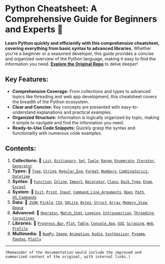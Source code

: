 # Python Cheatsheet: A Comprehensive Guide for Beginners and Experts 🔗

**Learn Python quickly and efficiently with this comprehensive cheatsheet, covering everything from basic syntax to advanced libraries.** Whether you're a beginner or a seasoned developer, this guide provides a concise and organized overview of the Python language, making it easy to find the information you need. **[Explore the Original Repo](https://github.com/gto76/python-cheatsheet)** to delve deeper!

## Key Features:

*   **Comprehensive Coverage:** From collections and types to advanced topics like threading and web app development, this cheatsheet covers the breadth of the Python ecosystem.
*   **Clear and Concise:** Key concepts are presented with easy-to-understand explanations and practical examples.
*   **Organized Structure:**  Information is logically organized by topic, making it simple to navigate and find the information you need.
*   **Ready-to-Use Code Snippets:** Quickly grasp the syntax and functionality with numerous code examples.

## Contents:

1.  **Collections:** 🔗 [`List`](#list), [`Dictionary`](#dictionary), [`Set`](#set), [`Tuple`](#tuple), [`Range`](#range), [`Enumerate`](#enumerate), [`Iterator`](#iterator), [`Generator`](#generator)
2.  **Types:** 🔗 [`Type`](#type), [`String`](#string), [`Regular_Exp`](#regex), [`Format`](#format), [`Numbers`](#numbers-1), [`Combinatorics`](#combinatorics), [`Datetime`](#datetime)
3.  **Syntax:** 🔗 [`Function`](#function), [`Inline`](#inline), [`Import`](#imports), [`Decorator`](#decorator), [`Class`](#class), [`Duck_Type`](#duck-types), [`Enum`](#enum), [`Except`](#exceptions)
4.  **System:** 🔗 [`Exit`](#exit), [`Print`](#print), [`Input`](#input), [`Command_Line_Arguments`](#command-line-arguments), [`Open`](#open), [`Path`](#paths), [`OS_Commands`](#os-commands)
5.  **Data:** 🔗 [`JSON`](#json), [`Pickle`](#pickle), [`CSV`](#csv), [`SQLite`](#sqlite), [`Bytes`](#bytes), [`Struct`](#struct), [`Array`](#array), [`Memory_View`](#memory-view), [`Deque`](#deque)
6.  **Advanced:** 🔗 [`Operator`](#operator), [`Match_Stmt`](#match-statement), [`Logging`](#logging), [`Introspection`](#introspection), [`Threading`](#threading), [`Coroutines`](#coroutines)
7.  **Libraries:** 🔗 [`Progress_Bar`](#progress-bar), [`Plot`](#plot), [`Table`](#table), [`Console_App`](#console-app), [`GUI`](#gui-app), [`Scraping`](#scraping), [`Web`](#web-app), [`Profile`](#profiling)
8.  **Multimedia:** 🔗 [`NumPy`](#numpy), [`Image`](#image), [`Animation`](#animation), [`Audio`](#audio), [`Synthesizer`](#synthesizer), [`Pygame`](#pygame), [`Pandas`](#pandas), [`Plotly`](#plotly)

---
```
(Remainder of the documentation would include the improved and summarized content of the original, with internal links.)